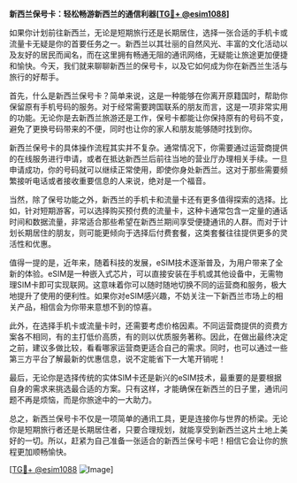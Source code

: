 **新西兰保号卡：轻松畅游新西兰的通信利器[[TG💪+ @esim1088](https://t.me/s/esim1088)]**

如果你计划前往新西兰，无论是短期旅行还是长期居住，选择一张合适的手机卡或流量卡无疑是你的首要任务之一。新西兰以其壮丽的自然风光、丰富的文化活动以及友好的居民而闻名，而在这里拥有畅通无阻的通讯网络，无疑能让旅途更加便捷和愉快。今天，我们就来聊聊新西兰的保号卡，以及它如何成为你在新西兰生活与旅行的好帮手。

首先，什么是新西兰保号卡？简单来说，这是一种能够在你离开原籍国时，帮助你保留原有手机号码的服务。对于经常需要跨国联系的朋友而言，这是一项非常实用的功能。无论你是去新西兰旅游还是工作，保号卡都能让你保持原有的号码不变，避免了更换号码带来的不便，同时也让你的家人和朋友能够随时找到你。

新西兰保号卡的具体操作流程其实并不复杂。通常情况下，你需要通过运营商提供的在线服务进行申请，或者在抵达新西兰后前往当地的营业厅办理相关手续。一旦申请成功，你的号码就可以继续正常使用，即使你身处新西兰。这对于那些需要频繁接听电话或者接收重要信息的人来说，绝对是一个福音。

当然，除了保号功能之外，新西兰的手机卡和流量卡还有更多值得探索的选择。比如，针对短期游客，可以选择购买预付费的流量卡，这种卡通常包含一定量的通话时间和数据流量，非常适合那些希望在新西兰期间享受便捷通讯的人群。而对于计划长期居住的朋友，则可能更倾向于选择后付费套餐，这类套餐往往提供更多的灵活性和优惠。

值得一提的是，近年来，随着科技的发展，eSIM技术逐渐普及，为用户带来了全新的体验。eSIM是一种嵌入式芯片，可以直接安装在手机或其他设备中，无需物理SIM卡即可实现联网。这意味着你可以随时随地切换不同的运营商和服务，极大地提升了使用的便利性。如果你对eSIM感兴趣，不妨关注一下新西兰市场上的相关产品，相信会为你带来意想不到的惊喜。

此外，在选择手机卡或流量卡时，还需要考虑价格因素。不同运营商提供的资费方案各不相同，有的主打低价高质，有的则以优质服务著称。因此，在做出最终决定之前，建议多做比较，看看哪家运营商更适合自己的需求。同时，也可以通过一些第三方平台了解最新的优惠信息，说不定能省下一大笔开销呢！

最后，无论你是选择传统的实体SIM卡还是新兴的eSIM技术，最重要的是要根据自身的需求来挑选最合适的方案。只有这样，才能确保在新西兰的日子里，通讯问题不再是烦恼，而是你旅途中的一大助力。

总之，新西兰保号卡不仅是一项简单的通讯工具，更是连接你与世界的桥梁。无论你是短期旅行者还是长期居住者，只要合理规划，就能享受到新西兰这片土地上美好的一切。所以，赶紧为自己准备一张适合的新西兰保号卡吧！相信它会让你的旅程更加顺畅愉快。

[[TG💪+ @esim1088](https://t.me/s/esim1088) ![Image](https://i.postimg.cc/4NQfJmqS/Snipaste-2025-05-13-00-14-12.png)]